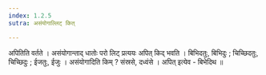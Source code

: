 ```yaml
---
index: 1.2.5
sutra: असंयोगाल्लिट् कित्

---
```

अपितिति वर्तते । असंयोगान्ताद् धातोः परो लिट् प्रत्ययः अपित् किद् भवति । बिभिदतुः, बिभिदुः ; चिच्छिदतुः, चिच्छिदुः ;  ईजतुः, ईजुः । असंयोगादिति किम् ? संस्रसे, दध्वंसे ।  अपित् इत्येव - बिभेदिथ ॥